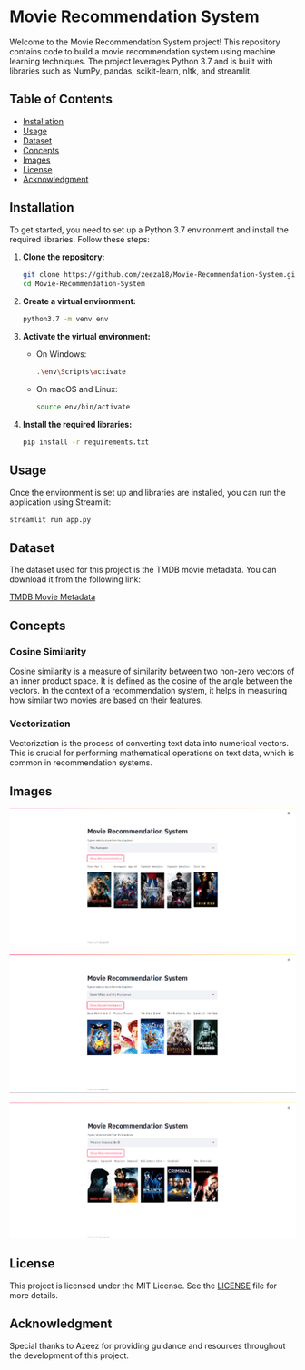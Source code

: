 # Movie Recommendation System

Welcome to the Movie Recommendation System project! This repository contains code to build a movie recommendation system using machine learning techniques. The project leverages Python 3.7 and is built with libraries such as NumPy, pandas, scikit-learn, nltk, and streamlit.

## Table of Contents
- [Installation](#installation)
- [Usage](#usage)
- [Dataset](#dataset)
- [Concepts](#concepts)
- [Images](#images)
- [License](#license)
- [Acknowledgment](#acknowledgment)

## Installation

To get started, you need to set up a Python 3.7 environment and install the required libraries. Follow these steps:

1. **Clone the repository:**
    ```bash
    git clone https://github.com/zeeza18/Movie-Recommendation-System.git
    cd Movie-Recommendation-System
    ```

2. **Create a virtual environment:**
    ```bash
    python3.7 -m venv env
    ```

3. **Activate the virtual environment:**
    - On Windows:
        ```bash
        .\env\Scripts\activate
        ```
    - On macOS and Linux:
        ```bash
        source env/bin/activate
        ```

4. **Install the required libraries:**
    ```bash
    pip install -r requirements.txt
    ```

## Usage

Once the environment is set up and libraries are installed, you can run the application using Streamlit:

```bash
streamlit run app.py
 ```

## Dataset
The dataset used for this project is the TMDB movie metadata. You can download it from the following link:

[TMDB Movie Metadata](https://www.kaggle.com/tmdb/tmdb-movie-metadata?select=tmdb_5000_movies.csv)

## Concepts
### Cosine Similarity
Cosine similarity is a measure of similarity between two non-zero vectors of an inner product space. It is defined as the cosine of the angle between the vectors. In the context of a recommendation system, it helps in measuring how similar two movies are based on their features.

### Vectorization
Vectorization is the process of converting text data into numerical vectors. This is crucial for performing mathematical operations on text data, which is common in recommendation systems.

## Images

![egone](uploads/one)

![egtwo](uploads/two)

![egthree](uploads/three)

## License
This project is licensed under the MIT License. See the [LICENSE](LICENSE) file for more details.

## Acknowledgment
Special thanks to Azeez for providing guidance and resources throughout the development of this project.

